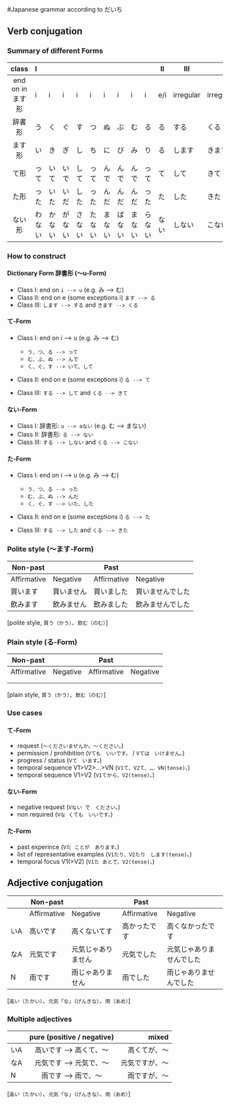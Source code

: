 #Japanese grammar according to だいち

## Verb conjugation

### Summary of different Forms

|class         |I   |   |   |   |   |   |   |   |   |II  |III      |      |
|:------------:|:---|---|---|---|---|---|---|---|---|--- |---------|----- |
end on in ます形| i  | i | i | i | i | i | i | i | i |e/i |irregular|irregular|
辞書形          |う  |く |ぐ  |す |つ |ぬ  |ぶ |む |る  |る  |する    |くる|
ます形          |い  |き |ぎ  |し |ち |に  |び |み |り  |る  |します    |きます|
て形            |って| いて|いで|して|って|んで|んで|んで|って|て|して    |きて  |
た形            |った| いた|いだ |した |った|んだ|んだ|んだ|った|た|した  |きた  |
ない形|わない|かない|がない|さない|たない|まない|ばない|まない|らない|ない|しない|こない|

### How to construct
#### Dictionary Form 辞書形 (〜u-Form)
* Class I: end on `i --> u` (e.g. み --> む)
* Class II: end on e (some exceptions i) `ます --> る`
* Class III: `します --> する` and `きます --> くる`

#### て-Form
* Class I: end on i --> u (e.g. み --> む)
    * `う、つ、る --> って`
    * `む、ぶ、ぬ --> んで`
    * `く、ぐ、す --> いて、して`

* Class II: end on e (some exceptions i) `る --> て`
* Class III: `する --> して` and `くる --> きて`

#### ない-Form
* Class I: 辞書形: `u --> aない` (e.g. む --> まない)
* Class II: 辞書形: `る --> ない`
* Class III: `する --> しない` and `くる --> こない`

#### た-Form
* Class I: end on i --> u (e.g. み --> む)
    * `う、つ、る --> った`
    * `む、ぶ、ぬ --> んだ`
    * `く、ぐ、す --> いた、した`

* Class II: end on e (some exceptions i) `る --> た`
* Class III: `する --> した` and `くる --> きた`

### Polite style (〜ます-Form)
| Non-past              || Past                   ||
|----------- | -------- | ----------- |----------|
| Affirmative| Negative | Affirmative | Negative |
|買います     | 買いません | 買いました   | 買いませんでした | 
|飲みます     | 飲みません | 飲みました   | 飲みませんでした | 
[polite style, `買う（かう）`、`飲む（のむ）`]

### Plain style (る-Form)
| Non-past              || Past                   ||
|----------- | -------- | ----------- |----------|
| Affirmative| Negative | Affirmative | Negative |
|     		|			| 			  |			 | 
|     		|  			|			  | 		 | 
[plain style, `買う（かう）`、`飲む（のむ）`]

### Use cases
#### て-Form
* request (`〜くださいませんか。〜ください。`)
* permission / prohibition (`Vても　いいです。` / `Vては　いけません。`)
* progress / status (`Vて　います。`)
* temporal sequence V1>V2>…>VN (`V1て、V2て、…、VN(tense)。`)
* temporal sequence V1>V2 (`V1てから、V2(tense)。`)

#### ない-Form
* negative request (`Vない で　ください。`)
* non required (`Vな くても　いいです。`)

#### た-Form
* past experince (`Vた ことが　あります。`)
* list of representative examples (`V1たり、V2たり　します(tense)。`)
* temporal focus V1(>V2) (`V1た あとで、V2(tense)。`)

## Adjective conjugation

|    | Non-past                     || Past                             ||
|----|----------- | ----------------| ----------- |----------------------|
|    | Affirmative| Negative        | Affirmative | Negative            |
|いA | 高いです    | 高くないてす      | 高かったです  | 高くなかったです       | 
|なA | 元気です    | 元気じゃありません | 元気でした   | 元気じゃありませんでした |
|N　 | 雨です    　| 雨じゃありません 　| 雨でした   　| 雨じゃありませんでした 　|
[`高い（たかい）`、`元気「な」（げんきな）`、`雨（あめ）`]

### Multiple adjectives

|    | pure (positive / negative) | mixed        |
|----|:--------------------------:| ------------:|
|いA | 高いです --> 高くて、〜       | 高くてが、〜   |
|なA | 元気です --> 元気で、〜       | 元気ですが、〜 |
|N　 | 雨です --> 雨で、〜          | 雨ですが、〜   |
[`高い（たかい）`、`元気「な」（げんきな）`、`雨（あめ）`]
